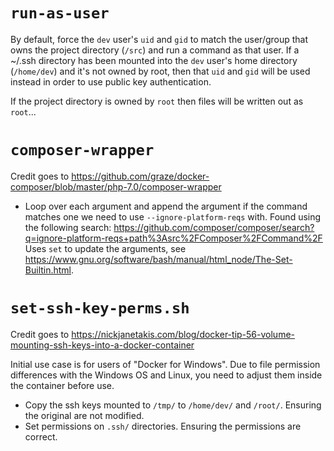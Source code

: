 # `run-as-user`

By default, force the `dev` user's `uid` and `gid` to match the user/group that owns the project directory (`/src`) and run a command as that user. If a ~/.ssh directory has been mounted into the `dev` user's home directory (`/home/dev`) and it's not owned by root, then that `uid` and `gid` will be used instead in order to use public key authentication.

If the project directory is owned by `root` then files will be written out as `root`...

# `composer-wrapper`

Credit goes to https://github.com/graze/docker-composer/blob/master/php-7.0/composer-wrapper

* Loop over each argument and append the argument if the command matches one we need to use `--ignore-platform-reqs` with. Found using the following search: https://github.com/composer/composer/search?q=ignore-platform-reqs+path%3Asrc%2FComposer%2FCommand%2F Uses `set` to update the arguments, see https://www.gnu.org/software/bash/manual/html_node/The-Set-Builtin.html.

# `set-ssh-key-perms.sh`

Credit goes to https://nickjanetakis.com/blog/docker-tip-56-volume-mounting-ssh-keys-into-a-docker-container

Initial use case is for users of "Docker for Windows". Due to file permission differences with the Windows OS and Linux, you need to adjust them inside the container before use.

* Copy the ssh keys mounted to `/tmp/` to `/home/dev/` and `/root/`. Ensuring the original are not modified.
* Set permissions on `.ssh/` directories. Ensuring the permissions are correct.
